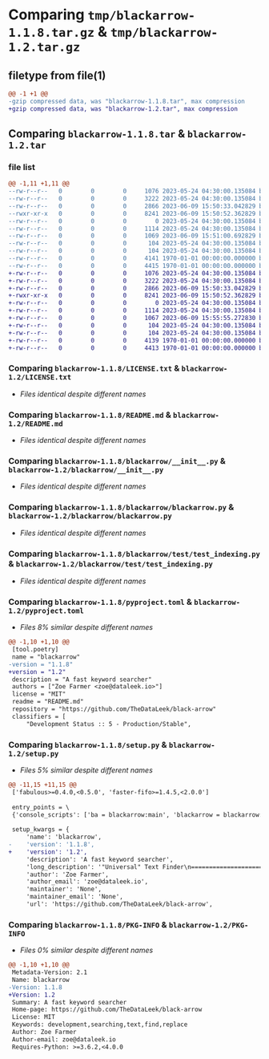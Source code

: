 # Comparing `tmp/blackarrow-1.1.8.tar.gz` & `tmp/blackarrow-1.2.tar.gz`

## filetype from file(1)

```diff
@@ -1 +1 @@
-gzip compressed data, was "blackarrow-1.1.8.tar", max compression
+gzip compressed data, was "blackarrow-1.2.tar", max compression
```

## Comparing `blackarrow-1.1.8.tar` & `blackarrow-1.2.tar`

### file list

```diff
@@ -1,11 +1,11 @@
--rw-r--r--   0        0        0     1076 2023-05-24 04:30:00.135084 blackarrow-1.1.8/LICENSE.txt
--rw-r--r--   0        0        0     3222 2023-05-24 04:30:00.135084 blackarrow-1.1.8/README.md
--rw-r--r--   0        0        0     2866 2023-06-09 15:50:33.042829 blackarrow-1.1.8/blackarrow/__init__.py
--rwxr-xr-x   0        0        0     8241 2023-06-09 15:50:52.362829 blackarrow-1.1.8/blackarrow/blackarrow.py
--rw-r--r--   0        0        0        0 2023-05-24 04:30:00.135084 blackarrow-1.1.8/blackarrow/test/__init__.py
--rw-r--r--   0        0        0     1114 2023-05-24 04:30:00.135084 blackarrow-1.1.8/blackarrow/test/test_indexing.py
--rw-r--r--   0        0        0     1069 2023-06-09 15:51:00.692829 blackarrow-1.1.8/pyproject.toml
--rw-r--r--   0        0        0      104 2023-05-24 04:30:00.135084 blackarrow-1.1.8/sample/tester.txt
--rw-r--r--   0        0        0      104 2023-05-24 04:30:00.135084 blackarrow-1.1.8/sample/tester2.txt
--rw-r--r--   0        0        0     4141 1970-01-01 00:00:00.000000 blackarrow-1.1.8/setup.py
--rw-r--r--   0        0        0     4415 1970-01-01 00:00:00.000000 blackarrow-1.1.8/PKG-INFO
+-rw-r--r--   0        0        0     1076 2023-05-24 04:30:00.135084 blackarrow-1.2/LICENSE.txt
+-rw-r--r--   0        0        0     3222 2023-05-24 04:30:00.135084 blackarrow-1.2/README.md
+-rw-r--r--   0        0        0     2866 2023-06-09 15:50:33.042829 blackarrow-1.2/blackarrow/__init__.py
+-rwxr-xr-x   0        0        0     8241 2023-06-09 15:50:52.362829 blackarrow-1.2/blackarrow/blackarrow.py
+-rw-r--r--   0        0        0        0 2023-05-24 04:30:00.135084 blackarrow-1.2/blackarrow/test/__init__.py
+-rw-r--r--   0        0        0     1114 2023-05-24 04:30:00.135084 blackarrow-1.2/blackarrow/test/test_indexing.py
+-rw-r--r--   0        0        0     1067 2023-06-09 15:55:55.272830 blackarrow-1.2/pyproject.toml
+-rw-r--r--   0        0        0      104 2023-05-24 04:30:00.135084 blackarrow-1.2/sample/tester.txt
+-rw-r--r--   0        0        0      104 2023-05-24 04:30:00.135084 blackarrow-1.2/sample/tester2.txt
+-rw-r--r--   0        0        0     4139 1970-01-01 00:00:00.000000 blackarrow-1.2/setup.py
+-rw-r--r--   0        0        0     4413 1970-01-01 00:00:00.000000 blackarrow-1.2/PKG-INFO
```

### Comparing `blackarrow-1.1.8/LICENSE.txt` & `blackarrow-1.2/LICENSE.txt`

 * *Files identical despite different names*

### Comparing `blackarrow-1.1.8/README.md` & `blackarrow-1.2/README.md`

 * *Files identical despite different names*

### Comparing `blackarrow-1.1.8/blackarrow/__init__.py` & `blackarrow-1.2/blackarrow/__init__.py`

 * *Files identical despite different names*

### Comparing `blackarrow-1.1.8/blackarrow/blackarrow.py` & `blackarrow-1.2/blackarrow/blackarrow.py`

 * *Files identical despite different names*

### Comparing `blackarrow-1.1.8/blackarrow/test/test_indexing.py` & `blackarrow-1.2/blackarrow/test/test_indexing.py`

 * *Files identical despite different names*

### Comparing `blackarrow-1.1.8/pyproject.toml` & `blackarrow-1.2/pyproject.toml`

 * *Files 8% similar despite different names*

```diff
@@ -1,10 +1,10 @@
 [tool.poetry]
 name = "blackarrow"
-version = "1.1.8"
+version = "1.2"
 description = "A fast keyword searcher"
 authors = ["Zoe Farmer <zoe@dataleek.io>"]
 license = "MIT"
 readme = "README.md"
 repository = "https://github.com/TheDataLeek/black-arrow"
 classifiers = [
     "Development Status :: 5 - Production/Stable",
```

### Comparing `blackarrow-1.1.8/setup.py` & `blackarrow-1.2/setup.py`

 * *Files 5% similar despite different names*

```diff
@@ -11,15 +11,15 @@
 ['fabulous>=0.4.0,<0.5.0', 'faster-fifo>=1.4.5,<2.0.0']
 
 entry_points = \
 {'console_scripts': ['ba = blackarrow:main', 'blackarrow = blackarrow:main']}
 
 setup_kwargs = {
     'name': 'blackarrow',
-    'version': '1.1.8',
+    'version': '1.2',
     'description': 'A fast keyword searcher',
     'long_description': '"Universal" Text Finder\n=======================\n\n[![Test Status](https://travis-ci.org/TheDataLeek/black-arrow.svg?branch=master)](https://travis-ci.org/TheDataLeek/black-arrow)\n[![Coverage Status](https://coveralls.io/repos/github/TheDataLeek/black-arrow/badge.svg?branch=master)](https://coveralls.io/github/TheDataLeek/black-arrow?branch=master)\n\nIt\'s basically just grep in python... Nothing fancy, just an easy extensible way\nto find things....\n\nYeah, I know, it\'s "reinventing the wheel" but ehhh, this is easier to extend to\ncover any and all weird cases without having to memorize a bunch of obscure\ncombinations of bash commands.\n\nThat out of the way, let\'s talk about what this *actually does*...\n\n## Quick Overview\n\nEssentially Black Arrow (or `ba` for short) is a way to search through every line in every file and\nfind matching keyword *or* regular expressions. It uses smart case, so if the search term is all\nlowercase it defaults to case-insensitive (mostly for ease of use).\n\n![png](./img/demo.png)\n\nYou can also supply it with regular expressions and it handles them natively.\n\n![png](./img/demo2.png)\n\nOther features include -\n\n* excluding certain files or paths,\n* replacing any matches that have been found,\n* specifying the max depth to search (good for large directory structures),\n* "pipe" mode for unix piping,\n* open the files in the `$EDITOR` for manual parsing. \n\n## Installation\n\n```\n┬─[zoe@fillory:~/Dropbox/Projects/black-arrow]─[09:22:12 PM]\n╰─>$ pip install --user blackarrow\n```\n\n## Black-Arrow Script\n\n```bash\n┬─[zoe@fillory:~/Dropbox/Projects/black-arrow]─[09:33:40 PM]\n╰─>$ ./black-arrow/blackarrow.py -h\nusage: ba [-h] [-d DIRECTORIES [DIRECTORIES ...]] [-i IGNORE [IGNORE ...]]\n          [-f FILENAME [FILENAME ...]] [-w WORKERS] [-p] [-e] [-l]\n          [-r REPLACE] [-D DEPTH] [--dev]\n          R\n\npositional arguments:\n  R                     Search term (regular expression)\n\noptional arguments:\n  -h, --help            show this help message and exit\n  -d DIRECTORIES [DIRECTORIES ...], --directories DIRECTORIES [DIRECTORIES ...]\n                        Director(y|ies) to run against\n  -i IGNORE [IGNORE ...], --ignore IGNORE [IGNORE ...]\n                        Things to ignore (regular expressions)\n  -f FILENAME [FILENAME ...], --filename FILENAME [FILENAME ...]\n                        Filename search term(s)\n  -w WORKERS, --workers WORKERS\n                        Number of workers to use (default numcores, with\n                        fallback 6 unless set)\n  -p, --pipe            Run in "pipe" mode with brief output\n  -e, --edit            Edit the files?\n  -l, --lower           Check strict lower case?\n  -r REPLACE, --replace REPLACE\n                        Replace text found in place with supplied\n  -D DEPTH, --depth DEPTH\n                        Directory depth to search in\n  --dev                 Run in development mode (NO OUTPUT)\n```\n\n#### The Name\n\n*"Arrow! Black arrow! I have saved you to the last. You have never failed me and\nI have always recovered you. I had you from my father and he from of old. If\never you came from the forges of the true king under the Mountain, go now and\nspeed well!"*\n\n― J.R.R. Tolkien, The Hobbit\n',
     'author': 'Zoe Farmer',
     'author_email': 'zoe@dataleek.io',
     'maintainer': 'None',
     'maintainer_email': 'None',
     'url': 'https://github.com/TheDataLeek/black-arrow',
```

### Comparing `blackarrow-1.1.8/PKG-INFO` & `blackarrow-1.2/PKG-INFO`

 * *Files 0% similar despite different names*

```diff
@@ -1,10 +1,10 @@
 Metadata-Version: 2.1
 Name: blackarrow
-Version: 1.1.8
+Version: 1.2
 Summary: A fast keyword searcher
 Home-page: https://github.com/TheDataLeek/black-arrow
 License: MIT
 Keywords: development,searching,text,find,replace
 Author: Zoe Farmer
 Author-email: zoe@dataleek.io
 Requires-Python: >=3.6.2,<4.0.0
```

